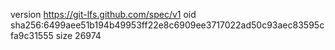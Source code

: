 version https://git-lfs.github.com/spec/v1
oid sha256:6499aee51b194b49953ff22e8c6909ee3717022ad50c93aec83595cfa9c31555
size 26974
